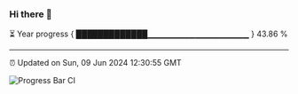 ### Hi there 👋

⏳ Year progress { █████████████▁▁▁▁▁▁▁▁▁▁▁▁▁▁▁▁▁ } 43.86 %

---

⏰ Updated on Sun, 09 Jun 2024 12:30:55 GMT

![Progress Bar CI](https://github.com/liununu/liununu/workflows/Progress%20Bar%20CI/badge.svg)
